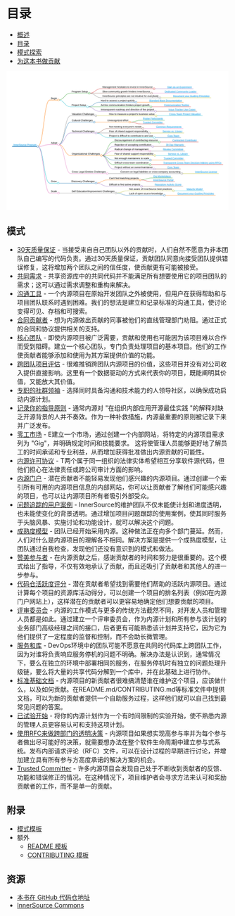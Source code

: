# 目录

<!--
Do not edit toc.md directly!!!
Instead edit toc_template.md
-->

<!--
  NOTE:
  Paths in here are relative to this file, and not relative to the root specified in .gitbook.yaml.
-->

* [概述](./introduction.md)
* [目录](./toc.md)
* [模式探索](./explore-patterns.md)
* [为这本书做贡献](./contribute.md)

![内源模式脑图](../../pattern-categorization/innersource-program-mind-map.png)

## 模式 <a id="p"></a>

* [30天质量保证](../../translation/cn/patterns/30-day-warranty.md) - 当接受来自自己团队以外的贡献时，人们自然不愿意为非本团队自己编写的代码负责。通过30天质量保证，贡献团队同意向接受团队提供错误修复，这将增加两个团队之间的信任度，使贡献更有可能被接受。
* [共同需求](../../translation/cn/patterns/common-requirements.md) - 共享资源库中的共同代码并不能满足所有想要使用它的项目团队的需求；这可以通过需求调整和重构来解决。
* [沟通工具](../../translation/cn/patterns/communication-tooling.md) - 一个内源项目在原始开发团队之外被使用，但用户在获得帮助和与项目团队联系时遇到困难。我们的想法是建立和记录标准的沟通工具，使讨论变得可见、存档和可搜索。
* [合同贡献者](../../translation/cn/patterns/contracted-contributor.md) - 想为内源做出贡献的同事被他们的直线管理部门劝阻。通过正式的合同和协议提供相关的支持。
* [核心团队](../../translation/cn/patterns/core-team.md) - 即使内源项目被广泛需要，贡献和使用也可能因为该项目难以合作而受到阻碍。建立一个核心团队，专门负责处理项目的基本项目。他们的工作使贡献者能够添加和使用为其方案提供价值的功能。
* [跨团队项目评估](../../translation/cn/patterns/crossteam-project-valuation.md) - 很难推销跨团队内源项目的价值，这些项目并没有对公司收入提供直接影响。这里有一个数据驱动的方式来代表你的项目，既能阐明其价值，又能放大其价值。
* [专职的社群领袖](../../translation/cn/patterns/dedicated-community-leader.md) - 选择同时具备沟通和技术能力的人领导社区，以确保成功启动内源计划。
* [记录你的指导原则](../../translation/cn/patterns/document-your-guiding-principles.md) - 通常内源对 "在组织内部应用开源最佳实践 "的解释对缺乏开源背景的人并不奏效。作为一种补救措施，内源最重要的原则被记录下来并广泛发布。
* [零工市场](../../translation/cn/patterns/gig-marketplace.md) - E建立一个市场，通过创建一个内部网站，将特定的内源项目需求列为 "Gig"，并明确规定时间和技能要求。 这将使管理人员能够更好地了解员工的时间承诺和专业利益，从而增加获得批准做出内源贡献的可能性。
* [内源许可协议](../../translation/cn/patterns/innersource-license.md) - T两个属于同一组织的法律实体希望相互分享软件源代码，但他们担心在法律责任或跨公司审计方面的影响。
* [内源门户](../../translation/cn/patterns/innersource-portal.md) - 潜在贡献者不能轻易发现他们感兴趣的内源项目。通过创建一个索引所有可用的内源项目信息的内部网站，你可以让贡献者了解他们可能感兴趣的项目，也可以让内源项目所有者吸引外部受众。
* [问题追踪的用户案例](../../translation/cn/patterns/issue-tracker.md) - InnerSource的维护团队不仅未能使计划和进度透明，也未能使变化的背景透明。通过增加项目问题跟踪的使用案例，使其同时服务于头脑风暴、实施讨论和功能设计，就可以解决这个问题。
* [成熟度模型](../../translation/cn/patterns/maturity-model.md) - 团队已经开始采用内源。这种做法正在向多个部门蔓延。然而，人们对什么是内源项目的理解各不相同。解决方案是提供一个成熟度模型，让团队通过自我检查，发现他们还没有意识到的模式和做法。
* [赞美参与者](../../translation/cn/patterns/praise-participants.md) - 在内源贡献之后，感谢贡献者的时间和努力是很重要的。这个模式给出了指导，不仅有效地承认了贡献，而且还吸引了贡献者和其他人的进一步参与。
* [代码仓活跃度评分](../../translation/cn/patterns/repository-activity-score.md) - 潜在贡献者希望找到需要他们帮助的活跃内源项目。通过计算每个项目的资源库活动得分，可以创建一个项目的排名列表（例如在内源门户网站上），这样潜在的贡献者可以更容易地确定他们想要贡献的项目。
* [评审委员会](../../translation/cn/patterns/review-committee.md) - 内源的工作模式与更多的传统方法截然不同，对开发人员和管理人员都是如此。通过建立一个评审委员会，作为内源计划和所有参与该计划的业务部门高级经理之间的接口，后者更有可能熟悉该计划并支持它，因为它为他们提供了一定程度的监督和控制，而不会助长微管理。
* [服务和库](../../translation/cn/patterns/service-vs-library.md) - DevOps环境中的团队可能不愿意在共同的代码库上跨团队工作，因为对谁将负责响应服务停机的问题不明确。解决办法是认识到，通常情况下，要么在独立的环境中部署相同的服务，在服务停机时有独立的问题处理升级链，要么将大量的共享代码分解到一个库中，并在此基础上进行协作。
* [标准基础文档](../../translation/cn/project-setup/patterns/base-documentation.md) - 内源项目的新贡献者很难搞清楚谁在维护这个项目，应该做什么，以及如何贡献。在README.md/CONTRIBUTING.md等标准文件中提供文档，可以为新的贡献者提供一个自助服务过程，这样他们就可以自己找到最常见问题的答案。
* [已试验开始](../../translation/cn/patterns/start-as-experiment.md) - 将你的内源计划作为一个有时间限制的实验开始，使不熟悉内源的管理人员更容易认可和支持这项计划。
* [使用RFC来做跨部门的透明决策](../../translation/cn/patterns/transparent-cross-team-decision-making-using-rfcs.md) - 内源项目如果想实现高参与率并为每个参与者做出尽可能好的决策，就需要想办法在整个软件生命周期中建立参与式系统。发布内部请求评论（RFC）文件，可以在设计过程的早期进行讨论，并增加建立具有所有参与方高度承诺的解决方案的机会。
* [Trusted Committer](../../translation/cn/patterns/trusted-committer.md) - 许多内源项目会发现自己处于不断收到贡献者的反馈、功能和错误修正的情况。在这种情况下，项目维护者会寻求方法来认可和奖励贡献者的工作，而不是单一的贡献。

## 附录

* [模式模板](../../meta/pattern-template.md)
* 额外
  * [README 模板](../../translation/cn/templates/README-template.md)
  * [CONTRIBUTING 模板](../../translation/cn/templates/CONTRIBUTING-template.md)

## 资源

* [本书在 GitHub 代码仓地址](https://github.com/InnerSourceCommons/InnerSourcePatterns)
* [InnerSource Commons](http://innersourcecommons.org)
